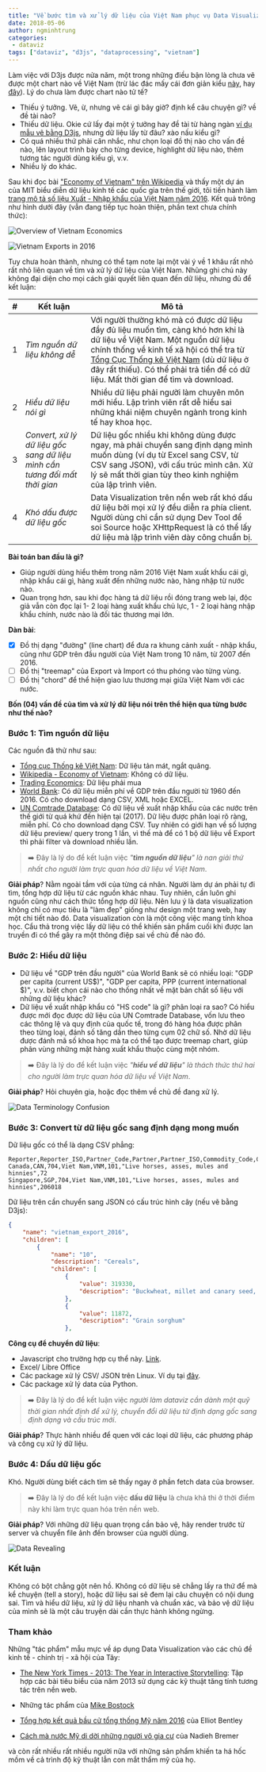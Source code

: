 ```yaml
---
title: "Về bước tìm và xử lý dữ liệu của Việt Nam phục vụ Data Visualization nền web"
date: 2018-05-06
author: ngminhtrung
categories:
 - dataviz
tags: ["dataviz", "d3js", "dataprocessing", "vietnam"]
---
```


Làm việc với D3js được nửa năm, một trong những điều bận lòng là chưa vẽ được một chart nào về Việt Nam (trừ lác đác mấy cái đơn giản kiểu [này](https://ngminhtrung.github.io/d3/vietnam/vn-unemployment-2016), hay [đây](https://ngminhtrung.github.io/d3/vietnam/groupedbar/index.html)). Lý do chưa làm được chart nào tử tế? 
- Thiếu ý tưởng. Vẽ, ừ, nhưng vẽ cái gì bây giờ? định kể câu chuyện gì? về đề tài nào?
- Thiếu dữ liệu. Okie cứ lấy đại một ý tưởng hay đề tài từ hàng ngàn [ví dụ mẫu vẽ bằng D3js](https://github.com/d3/d3/wiki/Gallery), nhưng dữ liệu lấy từ đâu? xào nấu kiểu gì?
- Có quá nhiều thứ phải cân nhắc, như chọn loại đồ thị nào cho vấn đề nào, lên layout trình bày cho từng device, highlight dữ liệu nào, thêm tương tác người dùng kiểu gì, v.v.
- Nhiều lý do khác.

Sau khi đọc bài ["Economy of Vietnam" trên Wikipedia](https://en.wikipedia.org/wiki/Economy_of_Vietnam) và thấy một dự án của MIT biểu diễn dữ liệu kinh tế các quốc gia trên thế giới, tôi tiến hành làm [trang mô tả số liệu Xuất - Nhập khẩu của Việt Nam năm 2016](https://ngminhtrung.github.io/d3/vietnam/export/). Kết quả trông như hình dưới đây (vẫn đang tiếp tục hoàn thiện, phần text chưa chính thức):

![Overview of Vietnam Economics](image001_01.gif)

![Vietnam Exports in 2016](image001_02.gif)

Tuy chưa hoàn thành, nhưng có thể tạm note lại một vài ý về 1 khâu rất nhỏ rất nhỏ liên quan về tìm và xử lý dữ liệu của Việt Nam. Nhũng ghi chú này không đại diện cho mọi cách giải quyết liên quan đến dữ liệu, nhưng đủ để kết luận:

| # | Kết luận | Mô tả |
|---|---        |---    |
| 1 | *Tìm nguồn dữ liệu không dễ* | Với người thường khó mà có được dữ liệu đầy đủ liệu muốn tìm, càng khó hơn khi là dữ liệu về Việt Nam. Một nguồn dữ liệu chính thống về kinh tế xã hội có thể tra từ [Tổng Cục Thống kê Việt Nam](https://www.gso.gov.vn/Default.aspx?tabid=217) (dù dữ liệu ở đây rất thiếu). Có thể phải trả tiền để có dữ liệu. Mất thời gian để tìm và download. |
| 2 | *Hiểu dữ liệu nói gì* | Nhiều dữ liệu phải người làm chuyên môn mới hiểu. Lập trình viên rất dễ hiểu sai những khái niệm chuyên ngành trong kinh tế hay khoa học. |
| 3 | *Convert, xử lý dữ liệu gốc sang dữ liệu mình cần tương đối mất thời gian* | Dữ liệu gốc nhiều khi không dùng được ngay, mà phải chuyển sang định dạng mình muốn dùng (ví dụ từ Excel sang CSV, từ CSV sang JSON), với cấu trúc mình cân. Xử lý sẽ mất thời gian tùy theo kinh nghiệm của lập trình viên. |
| 4 | *Khó dấu được dữ liệu gốc* | Data Visualization trên nền web rất khó dấu dữ liệu bởi mọi xử lý đều diễn ra phía client. Người dùng chỉ cần sử dụng Dev Tool để soi Source hoặc XHttpRequest là có thể lấy dữ liệu mà lập trình viên dày công chuẩn bị.| 

**Bài toán ban đầu là gì?** 
- Giúp người dùng hiểu thêm trong năm 2016 Việt Nam xuất khẩu cái gì, nhập khẩu cái gì, hàng xuất đến những nước nào, hàng nhập từ nước nào. 
- Quan trọng hơn, sau khi đọc hàng tá dữ liệu rồi đóng trang web lại, độc giả vẫn còn đọc lại 1- 2 loại hàng xuất khẩu chủ lực, 1 - 2 loại hàng nhập khẩu chính, nước nào là đối tác thương mại lớn.

**Dàn bài**:
- [x] Đồ thị dạng "đường" (line chart) để đưa ra khung cảnh xuất - nhập khẩu, cũng như GDP trên đầu người của Việt Nam trong 10 năm, từ 2007 đến 2016.
- [ ] Đồ thị "treemap" của Export và Import có thu phóng vào từng vùng.
- [ ] Đồ thị "chord" để thể hiện giao lưu thương mại giữa Việt Nam với các nước.

**Bốn (04) vấn đề của tìm và xử lý dữ liệu nói trên thể hiện qua từng bước như thế nào?**

### Bước 1: Tìm nguồn dữ liệu

Các nguồn đã thử như sau:
- [Tổng cục Thống kê Việt Nam](https://www.gso.gov.vn/default.aspx?tabid=629): Dữ liệu tản mát, ngắt quãng. 
- [Wikipedia - Economy of Vietnam](https://en.wikipedia.org/wiki/Economy_of_Vietnam): Không có dữ liệu.
- [Trading Economics](https://tradingeconomics.com): Dữ liệu phải mua
- [World Bank](https://data.worldbank.org/indicator/NY.GDP.PCAP.CD?end=2016&name_desc=false&start=2000&view=chart): Có dữ liệu miễn phí về GDP trên đầu người từ 1960 đến 2016. Có cho download dạng CSV, XML hoặc EXCEL.
- [UN Comtrade Database](https://comtrade.un.org/): Có dữ liệu về xuất nhập khẩu của các nước trên thế giới từ quá khứ đến hiện tại (2017). Dữ liệu được phân loại rõ ràng, miễn phí. Có cho download dạng CSV. Tuy nhiên có giới hạn về số lượng dữ liệu preview/ query trong 1 lần, vì thế mà để có 1 bộ dữ liệu về Export thì phải filter và download nhiều lần.

> ➡️ Đây là lý do để kết luận việc *"**tìm nguồn dữ liệu**" là nan giải thứ nhất cho người làm trực quan hóa dữ liệu về Việt Nam*.

**Giải pháp**? Nằm ngoài tầm với của từng cá nhân. Người làm dự án phải tự đi tìm, tổng hợp dữ liệu từ các nguồn khác nhau. Tuy nhiên, cần luôn ghi nguồn cũng như cách thức tổng hợp dữ liệu. Nên lưu ý là data visualization không chỉ có mục tiêu là "làm đẹp" giống như design một trang web, hay một chi tiết nào đó. Data visualization còn là một công việc mang tính khoa học. Cẩu thả trong việc lấy dữ liệu có thể khiến sản phẩm cuối khi được lan truyền đi có thể gây ra một thông điệp sai về chủ đề nào đó.

### Bước 2: Hiểu dữ liệu

- Dữ liệu về "GDP trên đầu người" của World Bank sẽ có nhiều loại: "GDP per capita (current US$)", "GDP per capita, PPP (current international $)", v.v. biết chọn cái nào cho thống nhất về mặt bản chất số liệu với những dữ liệu khác?
- Dữ liệu về xuất nhập khẩu có "HS code" là gì? phân loại ra sao? Có hiểu được mới đọc được dữ liệu của UN Comtrade Database, vốn lưu theo các thông lệ và quy định của quốc tế, trong đó hàng hóa được phân theo từng loại, đánh số tăng dần theo từng cụm 02 chữ số. Nhờ dữ liệu được đánh mã số khoa học mà ta có thể tạo được treemap chart, giúp phân vùng những mặt hàng xuất khẩu thuộc cùng một nhóm.

> ➡️ Đây là lý do để kết luận việc *"**hiểu về dữ liệu**" là thách thức thứ hai cho người làm trực quan hóa dữ liệu về Việt Nam*.

**Giải pháp**? Hỏi chuyên gia, hoặc đọc thêm về chủ đề đang xử lý.

![Data Terminology Confusion](image002.png)


### Bước 3: Convert từ dữ liệu gốc sang định dạng mong muốn

Dữ liệu gốc có thể là dạng CSV phẳng:

```csv
Reporter,Reporter_ISO,Partner_Code,Partner,Partner_ISO,Commodity_Code,Commodity,Trade_Value
Canada,CAN,704,Viet Nam,VNM,101,"Live horses, asses, mules and hinnies",72
Singapore,SGP,704,Viet Nam,VNM,101,"Live horses, asses, mules and hinnies",206018
```

Dữ liệu trên cần chuyển sang JSON có cấu trúc hình cây (nếu vẽ bằng D3js):

```json 
{
    "name": "vietnam_export_2016",
    "children": [
        {
            "name": "10",
            "description": "Cereals",
            "children": [
                {
                    "value": 319330,
                    "description": "Buckwheat, millet and canary seed, other cereals"
                },
                {
                    "value": 11872,
                    "description": "Grain sorghum"
                },
```

**Công cụ để chuyển dữ liệu**:
- Javascript cho trường hợp cụ thể này. [Link](https://ngminhtrung.github.io/d3/vietnam/export/data-converting.js).
- Excel/ Libre Office
- Các package xử lý CSV/ JSON trên Linux. Ví dụ tại [đây](https://kipalog.com/posts/Xu-ly-CSV-data-voi-csvkit-tren-giao-dien-dong-lenh).
- Các package xử lý data của Python.

> ➡️ Đây là lý do để kết luận việc *người làm dataviz cần dành một quỹ thời gian nhất định để xử lý, chuyển đổi dữ liệu từ định dạng gốc sang định dạng và cấu trúc mới*.

**Giải pháp**? Thực hành nhiều để quen với các loại dữ liệu, các phương pháp và công cụ xử lý dữ liệu.


### Bước 4: Dấu dữ liệu gốc

Khó. Người dùng biết cách tìm sẽ thấy ngay ở phần fetch data của browser.

> ➡️ Đây là lý do để kết luận việc **dấu dữ liệu** là chưa khả thi ở thời điểm này khi làm trực quan hóa trên nền web.

**Giải pháp**? Với những dữ liệu quan trọng cần bảo vệ, hãy render trước từ server và chuyển file ảnh đến browser của người dùng.

![Data Revealing](image003.png)

### Kết luận

Không có bột chẳng gột nên hồ. Không có dữ liệu sẽ chẳng lấy ra thứ để mà kể chuyện (tell a story), hoặc dữ liệu sai sẽ đem lại câu chuyện có nội dung sai. Tìm và hiểu dữ liệu, xử lý dữ liệu nhanh và chuẩn xác, và bảo vệ dữ liệu của mình sẽ là một câu truyện dài cần thực hành không ngừng.

### Tham khảo

Những "tác phẩm" mẫu mực về áp dụng Data Visualization vào các chủ đề kinh tế - chính trị - xã hội của Tây:

- [The New York Times - 2013: The Year in Interactive Storytelling](http://www.nytimes.com/newsgraphics/2013/12/30/year-in-interactive-storytelling/index.html): Tập hợp các bài tiêu biểu của năm 2013 sử dụng các kỹ thuật tăng tính tương tác trên nền web.

- Những tác phẩm của [Mike Bostock](https://bost.ocks.org/mike/)

- [Tổng hợp kết quả bầu cử tổng thống Mỹ năm 2016](http://graphics.wsj.com/elections/2016/results/) của Elliot Bentley

- [Cách mà nước Mỹ di dời những người vô gia cư](https://www.theguardian.com/us-news/ng-interactive/2017/dec/20/bussed-out-america-moves-homeless-people-country-study) của Nadieh Bremer

và còn rất nhiều rất nhiều người nữa với những sản phẩm khiến ta há hốc mồm về cả trình độ kỹ thuật lẫn con mắt thẩm mỹ của họ.